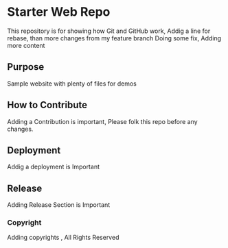# Starter Web Repo

This repository is for showing how Git and GitHub work, Addig a line for rebase, than more changes from my feature branch
Doing some fix, Adding more content 

## Purpose

Sample website with plenty of files for demos

## How to Contribute

Adding a Contribution is important, Please folk this repo before any changes.

## Deployment

Addig a deployment is Important 

## Release

Adding Release Section is Important

### Copyright

Adding copyrights , All Rights Reserved